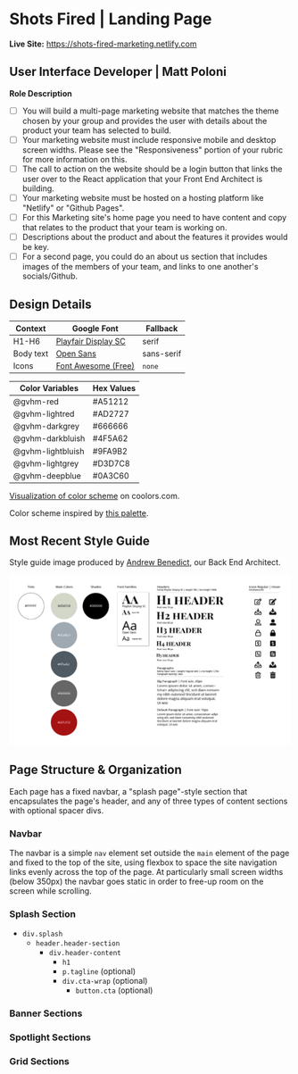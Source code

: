 # Shots Fired | Landing Page

**Live Site:** <https://shots-fired-marketing.netlify.com>

## User Interface Developer | Matt Poloni

**Role Description**

* [ ]  You will build a multi-page marketing website that matches the theme chosen by your group and provides the user with details about the product your team has selected to build.
* [ ]  Your marketing website must include responsive mobile and desktop screen widths. Please see the "Responsiveness" portion of your rubric for more information on this.
* [ ]  The call to action on the website should be a login button that links the user over to the React application that your Front End Architect is building.
* [ ]  Your marketing website must be hosted on a hosting platform like "Netlify" or "Github Pages".
* [ ]  For this Marketing site's home page you need to have content and copy that relates to the product that your team is working on.
* [ ]  Descriptions about the product and about the features it provides would be key.
* [ ]  For a second page, you could do an about us section that includes images of the members of your team, and links to one another's socials/Github.

## Design Details

Context          | Google Font          | Fallback
---              |---                   |---
H1-H6            | [Playfair Display SC](https://fonts.google.com/specimen/Playfair+Display+SC) | serif
Body text        | [Open Sans](https://fonts.google.com/specimen/Open+Sans) | sans-serif
Icons            | [Font Awesome (Free)](https://fontawesome.com/) | `none`

Color Variables   | Hex Values |
---               |---         |
@gvhm-red         | #A51212    |
@gvhm-lightred    | #AD2727    |
@gvhm-darkgrey    | #666666    |
@gvhm-darkbluish  | #4F5A62    |
@gvhm-lightbluish | #9FA9B2    |
@gvhm-lightgrey   | #D3D7C8    |
@gvhm-deepblue    | #0A3C60    |

[Visualization of color scheme](https://coolors.co/a51212-666666-4f5a62-9fa9b2-d3d7c8) on coolors.com.

Color scheme inspired by [this palette](https://www.colourlovers.com/palette/453310/Sound_Of_A_Gun).

## Most Recent Style Guide

Style guide image produced by [Andrew Benedict](https://github.com/atbenedict), our Back End Architect.

![Style Guide v01](/design-files/StyleGuide-v01.png)

## Page Structure & Organization

Each page has a fixed navbar, a "splash page"-style section that encapsulates the page's header, and any of three types of content sections with optional spacer divs.

### Navbar

The navbar is a simple `nav` element set outside the `main` element of the page and fixed to the top of the site, using flexbox to space the site navigation links evenly across the top of the page. At particularly small screen widths (below 350px) the navbar goes static in order to free-up room on the screen while scrolling.

### Splash Section

* `div.splash`
    * `header.header-section`
      * `div.header-content`
        * `h1`
        * `p.tagline` (optional)
        * `div.cta-wrap` (optional)
          * `button.cta` (optional)

### Banner Sections

### Spotlight Sections

### Grid Sections